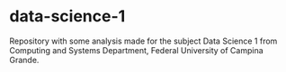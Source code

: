 # data-science-1
Repository with some analysis made for the subject Data Science 1 from Computing and Systems Department, Federal University of Campina Grande.
